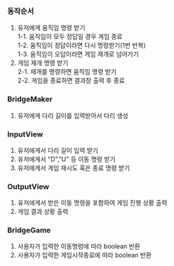 ### 동작순서
1. 유저에게 움직임 명령 받기</br>
   1-1. 움직임이 모두 정답일 경우 게임 종료</br>
   1-2. 움직임이 정답이라면 다시 명령받기(1번 반복)</br>
   1-3. 움직임이 오답이라면 게임 재개로 넘어가기</br>
2. 게임 재개 명령 받기</br>
   2-1. 재개를 명령하면 움직임 명령 받기</br>
   2-2. 게임을 종료하면 결과창 출력 후 종료


### BridgeMaker
1. 유저에게 다리 길이를 입력받아서 다리 생성

### InputView
1. 유저에게서 다리 길이 입력 받기
2. 유저에게서 "D","U" 등 이동 명령 받기
3. 유저에게서 게임 재시도 혹은 종료 명령 받기

### OutputView
1. 유저에게서 받은 이동 명령을 포함하여 게임 진행 상황 출력
2. 게임 결과 상황 출력

### BridgeGame
1. 사용자가 입력한 이동명령에 따라 boolean 반환
2. 사용자가 입력한 게임시작종료에 따라 boolean 반환